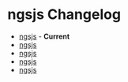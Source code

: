 # ngsjs Changelog

* [ngsjs](doc/changelogs/CHANGELOG_V0.1.6.md) - **Current**
* [ngsjs](doc/changelogs/CHANGELOG_V0.1.5.md)
* [ngsjs](doc/changelogs/CHANGELOG_V0.1.4.md)
* [ngsjs](doc/changelogs/CHANGELOG_V0.1.3.md)
* [ngsjs](doc/changelogs/CHANGELOG_V0.1.2.md)
